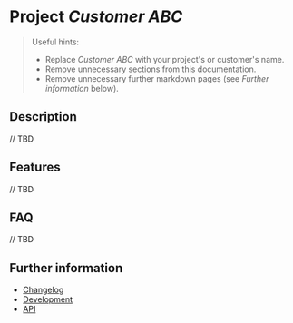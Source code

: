 # Project *Customer ABC*

> Useful hints:
> 
> * Replace *Customer ABC* with your project's or customer's name.
> * Remove unnecessary sections from this documentation.
> * Remove unnecessary further markdown pages (see *Further information* below).

## Description

// TBD

## Features

// TBD

## FAQ

// TBD

## Further information

* [Changelog](/pages/changelog.md)
* [Development](/pages/development.md)
* [API](/pages/api.md)
